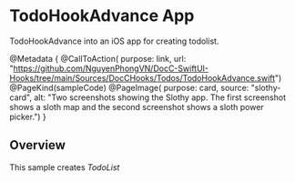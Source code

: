 # TodoHookAdvance App

TodoHookAdvance into an iOS app for creating todolist.

@Metadata {
  @CallToAction(
                purpose: link,
                url: "https://github.com/NguyenPhongVN/DocC-SwiftUI-Hooks/tree/main/Sources/DocCHooks/Todos/TodoHookAdvance.swift")
  @PageKind(sampleCode)
  @PageImage(
             purpose: card, 
             source: "slothy-card", 
             alt: "Two screenshots showing the Slothy app. The first screenshot shows a sloth map and the second screenshot shows a sloth power picker.")
}

## Overview

This sample creates _TodoList_
